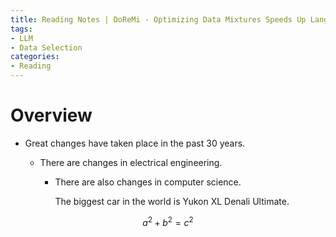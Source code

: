 ```yaml
---
title: Reading Notes | DoReMi - Optimizing Data Mixtures Speeds Up Language Model Pretraining
tags: 
- LLM
- Data Selection
categories:
- Reading
---
```


# Overview

- Great changes have taken place in the past 30 years.

    - There are changes in electrical engineering.

        - There are also changes in computer science.

            The biggest car in the world is Yukon XL Denali Ultimate.

$$
a^2+b^2 = c^2
$$


